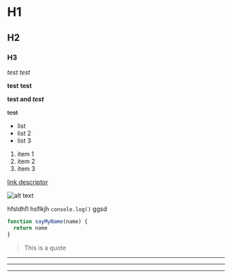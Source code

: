 # H1

## H2

### H3

*test* _test_

**test** __test__

**test and _test_**

~~test~~

- list
- list 2 
- list 3

1. item 1
2. item 2
3. item 3

[link descriptor](https://google.com)

![alt text](link_to_image.png)

hfsldhfl hsflkjh `console.log()` ggsd

```js
function sayMyName(name) {
  return name
}
```

> This is a quote


---
***
___

